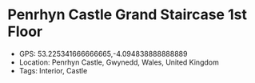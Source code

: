 # Penrhyn Castle Grand Staircase 1st Floor

- GPS: 53.225341666666665,-4.094838888888889
- Location: Penrhyn Castle, Gwynedd, Wales, United Kingdom
- Tags: Interior, Castle
